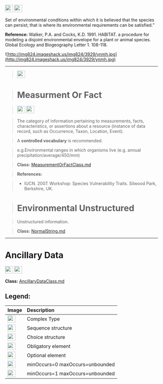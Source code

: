 <img src='http://imageshack.us/a/img16/5397/multipleg.jpg' width='26' height='24' /> <img src='http://img6.imageshack.us/img6/1315/sequencej.jpg' width='26' height='24' />

Set of environmental conditions within which it is believed that the species can persist; that is where its environmental requirements can be satisfied.”

<b>Reference:</b> Walker, P.A. and Cocks, K.D. 1991. HABITAT. a procedure for modeling a disjoint environmental envelope for a plant or animal species. Global Ecology and Biogeography  Letter 1. 108-118.


![http://img824.imageshack.us/img824/3929/ynmh.jpg](http://img824.imageshack.us/img824/3929/ynmh.jpg)




---


> <img src='http://img266.imageshack.us/img266/2791/choice.jpg' width='26' height='24' />

> # Measurment Or Fact #

> <img src='http://imageshack.us/a/img16/5397/multipleg.jpg' width='26' height='24' /> <img src='http://img198.imageshack.us/img198/6134/unoinfinito.jpg' width='26' height='24' />

> The category of information pertaining to measurements, facts, characteristics, or assertions about a resource (instance of data record, such as Occurrence, Taxon, Location, Event).

> A <b>controlled vocabulary</b> is recommended.

> e.g.Environmental ranges in which organisms live (e.g. annual precipitation/average/450/mm)

> <b>Class:</b> [MeasurementOrFactClass.md](../wiki/MeasurementOrFactClass.md)

> <b>References:</b>

> - IUCN. 2007. Workshop: Species Vulnerability Traits. Silwood Park, Berkshire, UK.

> # Environmental Unstructured #


> Unstructured information.

> <b>Class:</b> [NormalString.md](../wiki/NormalString.md)

---


# Ancillary Data #

<img src='http://imageshack.us/a/img16/5397/multipleg.jpg' width='26' height='24' /> <img src='http://img19.imageshack.us/img19/4356/infinitol.jpg' width='26' height='24' />

<b>Class:</b> [AncillaryDataClass.md](../wiki/AncillaryDataClass.md)

<h2><b>Legend:</b></h2>

|Image|Description|
|:----|:----------|
|<img src='http://imageshack.us/a/img16/5397/multipleg.jpg' width='26' height='24' />|Complex Type|
|<img src='http://img6.imageshack.us/img6/1315/sequencej.jpg' width='26' height='24' />|Sequence structure|
|<img src='http://img266.imageshack.us/img266/2791/choice.jpg' width='26' height='24' />|Choice structure|
|<img src='http://img52.imageshack.us/img52/2777/elementkw.jpg' width='26' height='24' />|Obligatory element|
|<img src='http://img585.imageshack.us/img585/4808/optional.jpg' width='26' height='24' />|Optional element|
|<img src='http://img19.imageshack.us/img19/4356/infinitol.jpg' width='26' height='24' />|minOccurs=0 maxOccurs=unbounded|
|<img src='http://img198.imageshack.us/img198/6134/unoinfinito.jpg' width='26' height='24' />|minOccurs=1 maxOccurs=unbounded|
